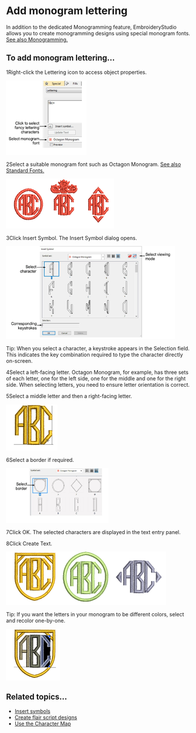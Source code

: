 # Add monogram lettering

In addition to the dedicated Monogramming feature, EmbroideryStudio allows you to create monogramming designs using special monogram fonts. [See also Monogramming.](../lettering_monograms/Monogramming)

## To add monogram lettering...

1Right-click the Lettering icon to access object properties.

![lettering_advanced00015.png](assets/lettering_advanced00015.png)

2Select a suitable monogram font such as Octagon Monogram. [See also Standard Fonts.](../../Management/sample_fonts/Standard_Fonts)

![OctagonMonogram.png](assets/OctagonMonogram.png)

3Click Insert Symbol. The Insert Symbol dialog opens.

![InsertSymbolOctagonMonogram.png](assets/InsertSymbolOctagonMonogram.png)

Tip: When you select a character, a keystroke appears in the Selection field. This indicates the key combination required to type the character directly on-screen.

4Select a left-facing letter. Octagon Monogram, for example, has three sets of each letter, one for the left side, one for the middle and one for the right side. When selecting letters, you need to ensure letter orientation is correct.

5Select a middle letter and then a right-facing letter.

![MonogramAlphabets1.png](assets/MonogramAlphabets1.png)

6Select a border if required.

![lettering_advanced00020.png](assets/lettering_advanced00020.png)

7Click OK. The selected characters are displayed in the text entry panel.

8Click Create Text.

![MonogramSamples1.png](assets/MonogramSamples1.png)

Tip: If you want the letters in your monogram to be different colors, select and recolor one-by-one.

![MonogramAlphabets3.png](assets/MonogramAlphabets3.png)

## Related topics...

- [Insert symbols](Insert_symbols)
- [Create flair script designs](Create_flair_script_designs)
- [Use the Character Map](Use_the_Character_Map)

